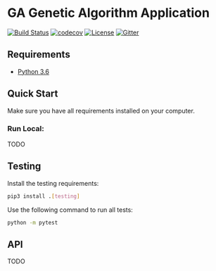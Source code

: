 # GA Genetic Algorithm Application

[![Build Status](https://travis-ci.org/platiagro/ga.svg)](https://travis-ci.org/platiagro/ga)
[![codecov](https://codecov.io/gh/platiagro/ga/graph/badge.svg)](https://codecov.io/gh/platiagro/ga)
[![License](https://img.shields.io/badge/License-Apache%202.0-blue.svg)](https://opensource.org/licenses/Apache-2.0)
[![Gitter](https://badges.gitter.im/platiagro/community.svg)](https://gitter.im/platiagro/community?utm_source=badge&utm_medium=badge&utm_campaign=pr-badge)

## Requirements

- [Python 3.6](https://www.python.org/downloads/)


## Quick Start

Make sure you have all requirements installed on your computer.


### Run Local:
TODO

## Testing

Install the testing requirements:

```bash
pip3 install .[testing]
```

Use the following command to run all tests:

```bash
python -m pytest
```

## API
TODO
